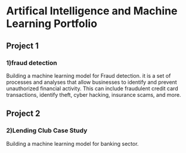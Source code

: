 # Artifical Intelligence and Machine Learning Portfolio

## Project 1

### 1)fraud detection

Building a machine learning model for Fraud detection. it is a set of processes and analyses that allow businesses to identify and prevent unauthorized financial activity. This can include fraudulent credit card transactions, identify theft, cyber hacking, insurance scams, and more.

## Project 2

### 2)Lending Club Case Study
Building a machine learning  model for banking sector.
